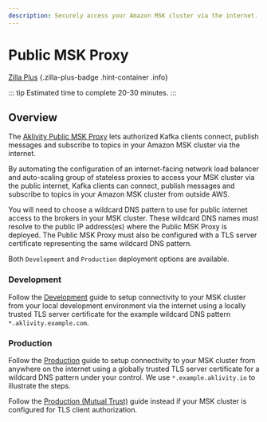 ```yaml
---
description: Securely access your Amazon MSK cluster via the internet.
---
```


# Public MSK Proxy

[Zilla Plus](https://www.aklivity.io/)
{.zilla-plus-badge .hint-container .info}

::: tip Estimated time to complete 20-30 minutes.
:::

## Overview

The [Aklivity Public MSK Proxy](http://aws.amazon.com/marketplace/pp/B09HKJ54CX) lets authorized Kafka clients connect, publish messages and subscribe to topics in your Amazon MSK cluster via the internet.

By automating the configuration of an internet-facing network load balancer and auto-scaling group of stateless proxies to access your MSK cluster via the public internet, Kafka clients can connect, publish messages and subscribe to topics in your Amazon MSK cluster from outside AWS.

You will need to choose a wildcard DNS pattern to use for public internet access to the brokers in your MSK cluster. These wildcard DNS names must resolve to the public IP address(es) where the Public MSK Proxy is deployed. The Public MSK Proxy must also be configured with a TLS server certificate representing the same wildcard DNS pattern.

Both `Development` and `Production` deployment options are available.

### Development

Follow the [Development](./development.md) guide to setup connectivity to your MSK cluster from your local development environment via the internet using a locally trusted TLS server certificate for the example wildcard DNS pattern `*.aklivity.example.com`.

### Production

Follow the [Production](./production.md) guide to setup connectivity to your MSK cluster from anywhere on the internet using a globally trusted TLS server certificate for a wildcard DNS pattern under your control. We use `*.example.aklivity.io` to illustrate the steps.

Follow the [Production (Mutual Trust)](./production-mutual-trust.md) guide instead if your MSK cluster is configured for TLS client authorization.
